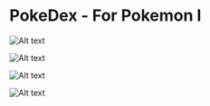 # PokeDex - For Pokemon l

![Alt text](https://lh3.googleusercontent.com/-5dzW4Dct2dg/YD4MSrnrS7I/AAAAAAAABUE/fpvlv_waXXUfVdW9g0XG4eHaK-kzFu7tgCK8BGAsYHg/s0/2021-03-02.jpg)







![Alt text](https://lh3.googleusercontent.com/-TazZ1VpojYs/YD4MRolieSI/AAAAAAAABT8/052gA0DYgrgJmEkanHe4R5o9ZfibWhKkACK8BGAsYHg/s0/2021-03-02.jpg)






![Alt text](https://lh3.googleusercontent.com/-oCUbMNTSmOY/YD4MSCjf3dI/AAAAAAAABUA/bJgfkmk6Cjo98mH3dXgvluqEyaScjLXxwCK8BGAsYHg/s0/2021-03-02.jpg)








![Alt text](https://lh3.googleusercontent.com/-zxuiPhzYLzs/YD4MRWoKG7I/AAAAAAAABTw/lEnnWwDfElAqq-dJA1WiFMs78qZV_l1KgCK8BGAsYHg/s0/2021-03-02.jpg)

